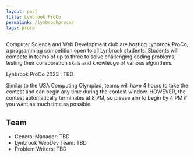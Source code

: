 ```yaml
---
layout: post
title: Lynbrook ProCo
permalink: /lynbrookproco/
tags: proco
---
```


Computer Science and Web Development club are hosting Lynbrook ProCo, a programming competition open to all Lynbrook students. Students will compete in teams of up to three to solve challenging coding problems, testing their collaboration skills and knowledge of various algorithms.

Lynbrook ProCo 2023 : TBD

Similar to the USA Computing Olympiad, teams will have 4 hours to take the contest and can begin any time during the contest window. HOWEVER, the contest automatically terminates at 8 PM, so please aim to begin by 4 PM if you want as much time as possible.

## Team
+ General Manager: TBD
+ Lynbrook WebDev Team: TBD
+ Problem Writers: TBD

